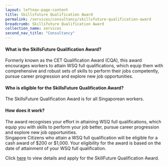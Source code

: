 ```yaml
---
layout: leftnav-page-content 
title: Skillsfuture Qualification Award
permalink: /services/consultancy/skillsfuture-qualification-award
breadcrumb: Skillsfuture Qualification Award
collection_name: services
second_nav_title: "Consultancy"
---
```


<h4>What is the SkillsFuture Qualification Award?</h4>
<p>Formerly known as the CET Qualification Award (CQA), this award encourages workers to attain WSQ full qualifications, which equip them with comprehensive 
and robust sets of skills to perform their jobs competently, pursue career progression and explore new job opportunities.</p>

<h4>Who is eligible for the SkillsFuture Qualification Award?</h4>
<p>The SkillsFuture Qualification Award is for all Singaporean workers.</p>

<h4>How does it work?</h4>
<p>The award recognises your effort in attaining WSQ full qualifications, which equip you with skills to perform your job better, pursue career progression and 
explore new job opportunities.<br>Singapore Citizens who attain a WSQ full qualification will be eligible for a cash award of $200 or $1,000.
Your eligibility for the award is based on the date of attainment of your WSQ full qualification.</p>

<p>Click <a href="https://programmes.myskillsfuture.sg/QualificationAward/ProgrammeDetails.aspx">here</a> to view details and apply for the SkillFuture Qualification Award.</p>
